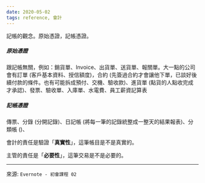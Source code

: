 ```yaml
---
date: 2020-05-02
tags: reference, 會計
---
```


記帳的觀念。原始憑證，記帳憑證。

##### 原始憑證
跟記帳無關，例如：銷貨單、Invoice、出貨單、送貨單、報關單。大一點的公司會有訂單 (客戶基本資料、授信額度)，合約 (先簽過合約才會讓他下單，已談好後續付款的條件。也有可能拆成預付、交機、驗收款)、進貨單 (點貨的人點收完成才承認)、發票、驗收單、入庫單、水電費、員工薪資記算表

##### 記帳憑證
傳票、分錄 (分開記錄)、日記帳 (將每一筆的記錄統整成一整天的結果報表)、分類帳 ()、

會計的責任是驗證「**真實性**」，這筆帳目是不是真實的。

主管的責任是「**必要性**」，這筆交易是不是必要的。

---
來源: `Evernote - 初會課程 02`